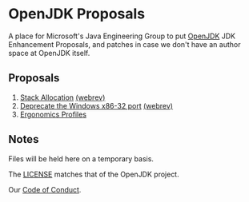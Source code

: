 # OpenJDK Proposals
A place for Microsoft's Java Engineering Group to put [OpenJDK](https://openjdk.java.net) 
JDK Enhancement Proposals, and patches in case we don't have an author space at OpenJDK itself.

## Proposals

1. [Stack Allocation](./stack_allocation/Stack_Allocation_JEP.md) [(webrev)](https://microsoft.github.io/openjdk-proposals/stack_allocation/webrev/)
1. [Deprecate the Windows x86-32 port](./deprecate_32_bit/Deprecate_32-bit_Proposal_JEP.md) [(webrev)](https://microsoft.github.io/openjdk-proposals/deprecate_32_bit/webrev/)
1. [Ergonomics Profiles](./ergonomics_profiles/readme.md)

## Notes
Files will be held here on a temporary basis.

The [LICENSE](LICENSE) matches that of the OpenJDK project.

Our [Code of Conduct](CODE_OF_CONDUCT.md).
